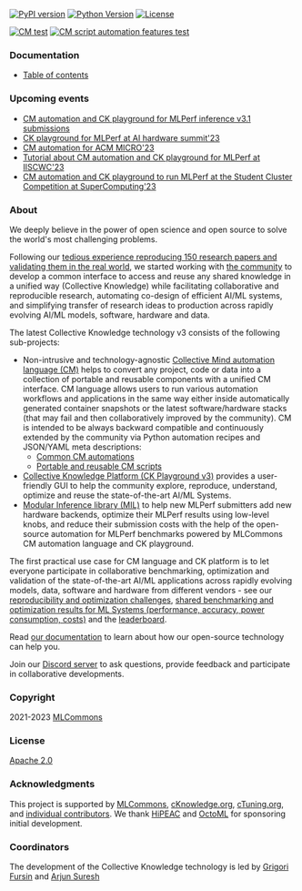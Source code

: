 [![PyPI version](https://badge.fury.io/py/cmind.svg)](https://pepy.tech/project/cmind)
[![Python Version](https://img.shields.io/badge/python-3+-blue.svg)](https://github.com/mlcommons/ck/tree/master/cm/cmind)
[![License](https://img.shields.io/badge/License-Apache%202.0-green)](LICENSE.md)

[![CM test](https://github.com/mlcommons/ck/actions/workflows/test-cm.yml/badge.svg)](https://github.com/mlcommons/ck/actions/workflows/test-cm.yml)
[![CM script automation features test](https://github.com/mlcommons/ck/actions/workflows/test-cm-script-features.yml/badge.svg)](https://github.com/mlcommons/ck/actions/workflows/test-cm-script-features.yml)

### Documentation

* [Table of contents](docs/README.md)

### Upcoming events

* [CM automation and CK playground for MLPerf inference v3.1 submissions](docs/news-mlperf-v3.1.md)
* [CK playground for MLPerf at AI hardware summit'23](https://aihwedgesummit.com/events/aihwedgesummit)
* [CM automation for ACM MICRO'23](https://ctuning.org/ae/micro2023.html)
* [Tutorial about CM automation and CK playground for MLPerf at IISCWC'23]( https://iiswc.org/iiswc2023/#/program/ )
* [CM automation and CK playground to run MLPerf at the Student Cluster Competition at SuperComputing'23](https://sc23.supercomputing.org/students/student-cluster-competition)

### About

We deeply believe in the power of open science and open source to solve the world's most challenging problems.

Following our [tedious experience reproducing 150 research papers and validating them in the real world](https://learning.acm.org/techtalks/reproducibility),
we started  working with [the community](CONTRIBUTING.md) to develop a common interface
to access and reuse any shared knowledge in a unified way (Collective Knowledge)
while facilitating collaborative and reproducible research, automating co-design of efficient AI/ML systems, 
and simplifying transfer of research ideas to production across rapidly evolving AI/ML models, software, hardware and data.

The latest Collective Knowledge technology v3 consists of the following sub-projects:
* Non-intrusive and technology-agnostic [Collective Mind automation language (CM)](https://doi.org/10.5281/zenodo.8105339) 
  helps to convert any project, code or data into a collection of portable and reusable components with a unified CM interface. 
  CM language allows users to run various automation workflows and applications in the same way either inside automatically generated container snapshots
  or the latest software/hardware stacks (that may fail and then collaboratively improved by the community).
  CM is intended to be always backward compatible and continuously extended by the community via Python automation recipes and JSON/YAML meta descriptions:
  * [Common CM automations](https://github.com/mlcommons/ck/tree/master/cm-mlops/automation) 
  * [Portable and reusable CM scripts](https://github.com/mlcommons/ck/tree/master/cm-mlops/script)
* [Collective Knowledge Platform (CK Playground v3)](https://access.cKnowledge.org) provides a user-friendly GUI 
  to help the community explore, reproduce, understand, optimize and reuse the state-of-the-art AI/ML Systems.
* [Modular Inference library (MIL)](https://github.com/mlcommons/ck/blob/master/cm-mlops/script/app-mlperf-inference-cpp/README-extra.md)
  to help new MLPerf submitters add new hardware backends, optimize their MLPerf results using low-level knobs, 
  and reduce their submission costs with the help of the open-source automation for MLPerf benchmarks
  powered by MLCommons CM automation language and CK playground.

The first practical use case for CM language and CK platform is to let everyone participate in collaborative benchmarking,
optimization and validation of the state-of-the-art AI/ML applications across rapidly evolving models, data, software and hardware 
from different vendors - see our [reproducibility and optimization challenges](https://access.cknowledge.org/playground/?action=challenges), 
[shared benchmarking and optimization results for ML Systems (performance, accuracy, power consumption, costs)](https://access.cknowledge.org/playground/?action=experiments) 
and the [leaderboard](https://access.cknowledge.org/playground/?action=contributors).

Read [our documentation](docs/README.md) to learn about how our open-source technology can help you.

Join our [Discord server](https://discord.gg/JjWNWXKxwT) to ask questions, provide feedback and participate in collaborative developments.

### Copyright

2021-2023 [MLCommons](https://mlcommons.org)

### License

[Apache 2.0](LICENSE.md)

### Acknowledgments

This project is supported by [MLCommons](https://mlcommons.org), 
[cKnowledge.org](https://cKnowledge.org),
[cTuning.org](https://cTuning.org),
and [individual contributors](https://github.com/mlcommons/ck/blob/master/CONTRIBUTING.md).
We thank [HiPEAC](https://hipeac.net) and [OctoML](https://octoml.ai) for sponsoring initial development.

### Coordinators

The development of the Collective Knowledge technology is led by [Grigori Fursin](https://cKnowledge.org/gfursin) 
and [Arjun Suresh](https://www.linkedin.com/in/arjunsuresh) 
